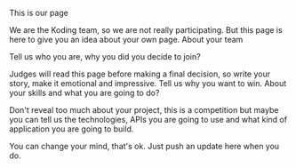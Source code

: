 This is our page

We are the Koding team, so we are not really participating. But this page is here to give you an idea about your own page.
About your team

Tell us who you are, why you did you decide to join?

Judges will read this page before making a final decision, so write your story, make it emotional and impressive. Tell us why you want to win.
About your skills and what you are going to do?

Don't reveal too much about your project, this is a competition but maybe you can tell us the technologies, APIs you are going to use and what kind of application you are going to build.

You can change your mind, that's ok. Just push an update here when you do.
